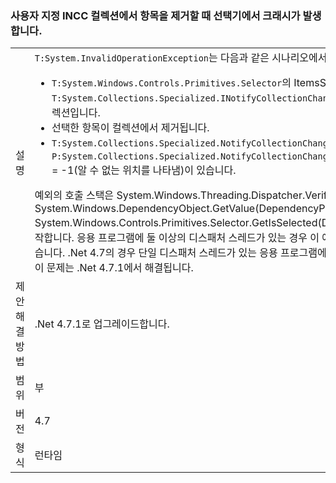 ### <a name="crash-in-selector-when-removing-an-item-from-a-custom-incc-collection"></a>사용자 지정 INCC 컬렉션에서 항목을 제거할 때 선택기에서 크래시가 발생합니다.

|   |   |
|---|---|
|설명|<code>T:System.InvalidOperationException</code>는 다음과 같은 시나리오에서 발생할 수 있습니다.<ul><li><code>T:System.Windows.Controls.Primitives.Selector</code>의 ItemsSource는 <code>T:System.Collections.Specialized.INotifyCollectionChanged</code>의 사용자 지정 구현이 있는 컬렉션입니다.</li><li>선택한 항목이 컬렉션에서 제거됩니다.</li><li><code>T:System.Collections.Specialized.NotifyCollectionChangedEventArgs</code>에는 <code>P:System.Collections.Specialized.NotifyCollectionChangedEventArgs.OldStartingIndex</code> = -1(알 수 없는 위치를 나타냄)이 있습니다.</li></ul>예외의 호출 스택은 System.Windows.Threading.Dispatcher.VerifyAccess() System.Windows.DependencyObject.GetValue(DependencyProperty dp) System.Windows.Controls.Primitives.Selector.GetIsSelected(DependencyObject 요소)에서 시작합니다. 응용 프로그램에 둘 이상의 디스패처 스레드가 있는 경우 이 예외는 .Net 4.5에서 발생할 수 있습니다. .Net 4.7의 경우 단일 디스패처 스레드가 있는 응용 프로그램에서도 예외가 발생할 수 있습니다. 이 문제는 .Net 4.7.1에서 해결됩니다.|
|제안 해결 방법|.Net 4.7.1로 업그레이드합니다.|
|범위|부|
|버전|4.7|
|형식|런타임|

